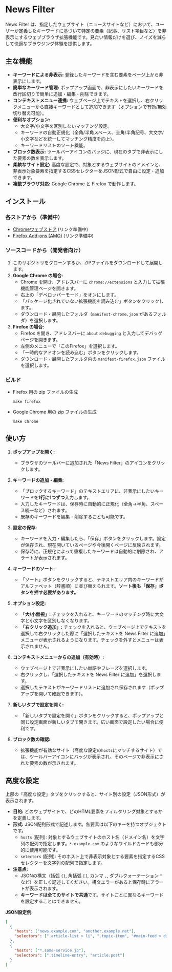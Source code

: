 # News Filter

News Filter は、指定したウェブサイト（ニュースサイトなど）において、ユーザーが定義したキーワードに基づいて特定の要素（記事、リスト項目など）を非表示にするウェブブラウザ拡張機能です。見たい情報だけを選び、ノイズを減らして快適なブラウジング体験を提供します。

## 主な機能

*   **キーワードによる非表示:** 登録したキーワードを含む要素をページ上から非表示にします。
*   **簡単なキーワード管理:** ポップアップ画面で、非表示にしたいキーワードを改行区切りで簡単に追加・編集・削除できます。
*   **コンテキストメニュー連携:** ウェブページ上でテキストを選択し、右クリックメニューから直接キーワードとして追加できます（オプションで有効/無効切り替え可能）。
*   **便利なオプション:**
    *   大文字/小文字を区別しないマッチング設定。
    *   キーワードの自動正規化（全角/半角スペース、全角/半角記号、大文字/小文字などを統一してマッチング精度を向上）。
    *   キーワードリストのソート機能。
*   **ブロック数表示:** ツールバーアイコンのバッジに、現在のタブで非表示にした要素の数を表示します。
*   **柔軟なサイト設定:** 高度な設定で、対象とするウェブサイトのドメインと、非表示対象要素を指定するCSSセレクターをJSON形式で自由に設定・追加できます。
*   **複数ブラウザ対応:** Google Chrome と Firefox で動作します。

## インストール

### 各ストアから（準備中）

*   [Chromeウェブストア]() (リンク準備中)
*   [Firefox Add-ons (AMO)]() (リンク準備中)

### ソースコードから（開発者向け）

1.  このリポジトリをクローンするか、ZIPファイルをダウンロードして展開します。
2.  **Google Chrome の場合:**
    *   Chrome を開き、アドレスバーに `chrome://extensions` と入力して拡張機能管理ページを開きます。
    *   右上の「デベロッパーモード」をオンにします。
    *   「パッケージ化されていない拡張機能を読み込む」ボタンをクリックします。
    *   ダウンロード・展開したフォルダ（`manifest-chrome.json` があるフォルダ）を選択します。
3.  **Firefox の場合:**
    *   Firefox を開き、アドレスバーに `about:debugging` と入力してデバッグページを開きます。
    *   左側のメニューで「このFirefox」を選択します。
    *   「一時的なアドオンを読み込む」ボタンをクリックします。
    *   ダウンロード・展開したフォルダ内の `manifest-firefox.json` ファイルを選択します。

### ビルド

* Firefox 用の zip ファイルの生成
  ```
  make firefox
  ```

* Google Chrome 用の zip ファイルの生成
  ```
  make chrome
  ```


## 使い方

1.  **ポップアップを開く:**
    *   ブラウザのツールバーに追加された「News Filter」のアイコンをクリックします。

2.  **キーワードの追加・編集:**
    *   「ブロックするキーワード」のテキストエリアに、非表示にしたいキーワードを**1行に1つずつ**入力します。
    *   入力したキーワードは、保存時に自動的に正規化（全角→半角、スペース統一など）されます。
    *   既存のキーワードを編集・削除することも可能です。

3.  **設定の保存:**
    *   キーワードを入力・編集したら、「保存」ボタンをクリックします。設定が保存され、現在開いているページや今後開くページに反映されます。
    *   保存時に、正規化によって重複したキーワードは自動的に削除され、アラートが表示されます。

4.  **キーワードのソート:**
    *   「ソート」ボタンをクリックすると、テキストエリア内のキーワードがアルファベット（辞書順）に並び替えられます。**ソート後も「保存」ボタンを押す必要があります。**

5.  **オプション設定:**
    *   **「大/小無視」:** チェックを入れると、キーワードのマッチング時に大文字と小文字を区別しなくなります。
    *   **「右クリック追加」:** チェックを入れると、ウェブページ上でテキストを選択して右クリックした際に「選択したテキストを News Filter に追加」メニューが表示されるようになります。チェックを外すとメニューは表示されません。

6.  **コンテキストメニューからの追加（有効時）:**
    *   ウェブページ上で非表示にしたい単語やフレーズを選択します。
    *   右クリックし、「選択したテキストを News Filter に追加」を選択します。
    *   選択したテキストがキーワードリストに追加され保存されます（ポップアップを開いて確認できます）。

7.  **新しいタブで設定を開く:**
    *   「新しいタブで設定を開く」ボタンをクリックすると、ポップアップと同じ設定画面が新しいタブで開きます。広い画面で設定したい場合に便利です。

8.  **ブロック数の確認:**
    *   拡張機能が有効なサイト（高度な設定の`hosts`にマッチするサイト）では、ツールバーアイコンにバッジが表示され、そのページで非表示にされた要素の数が示されます。

## 高度な設定

上部の「高度な設定」タブをクリックすると、サイト別の設定（JSON形式）が表示されます。

*   **目的:** どのウェブサイトで、どのHTML要素をフィルタリング対象とするかを定義します。
*   **形式:** JSON配列形式で記述します。各要素は以下のキーを持つオブジェクトです。
    *   `hosts` (配列): 対象とするウェブサイトのホスト名（ドメイン名）を文字列の配列で指定します。`*.example.com` のようなワイルドカードも部分的に使用可能です。
    *   `selectors` (配列): そのホスト上で非表示対象とする要素を指定するCSSセレクターを文字列の配列で指定します。
*   **注意点:**
    *   JSONの構文（括弧 `{}`, 角括弧 `[]`, カンマ `,`, ダブルクォーテーション `"` など）を正しく記述してください。構文エラーがあると保存時にアラートが表示されます。
    *   **キーワードは全てのサイトで共通**です。サイトごとに異なるキーワードを設定することはできません。

**JSON設定例:**

```json
[
  {
    "hosts": ["news.example.com", "another.example.net"],
    "selectors": [".article-list > li", ".topic-item", "#main-feed > div"]
  },
  {
    "hosts": ["*.some-service.jp"],
    "selectors": [".timeline-entry", "article.post"]
  }
]

```

